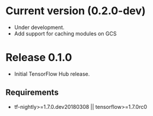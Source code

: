 <!-- Copyright 2018 The TensorFlow Hub Authors. All Rights Reserved.

Licensed under the Apache License, Version 2.0 (the "License");
you may not use this file except in compliance with the License.
You may obtain a copy of the License at

    http://www.apache.org/licenses/LICENSE-2.0

Unless required by applicable law or agreed to in writing, software
distributed under the License is distributed on an "AS IS" BASIS,
WITHOUT WARRANTIES OR CONDITIONS OF ANY KIND, either express or implied.
See the License for the specific language governing permissions and
limitations under the License.
==============================================================================-->

# Current version (0.2.0-dev)
 * Under development.
 * Add support for caching modules on GCS

# Release 0.1.0
 * Initial TensorFlow Hub release.

## Requirements
 * tf-nightly>=1.7.0.dev20180308 || tensorflow>=1.7.0rc0
